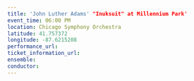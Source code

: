 ```yaml
---
title: 'John Luther Adams' "Inuksuit" at Millennium Park'
event_time: 06:00 PM
location: Chicago Symphony Orchestra
latitude: 41.757372
longitude: -87.6215208
performance_url: 
ticket_information_url: 
ensemble: 
conductor: 
---
```

